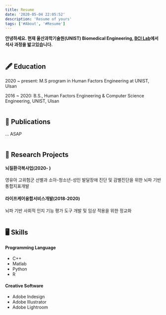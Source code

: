 ```yaml
---
title: Resume
date: '2020-05-04 22:05:52'
description: 'Resume of yours'
tags: ['#About', '#Resume']
---
```


**안녕하세요. 현재 울산과학기술원(UNIST) Biomedical Engineering, [BCI Lab](https://bci.unist.ac.kr/)에서 석사 과정을 밟고있습니다.**
<br/><br/>

## 🖋 Education
2020 ~ present: M.S program in Human Factors Engineering at UNIST, Ulsan


2016 ~ 2020: B.S., Human Factors Engineering & Computer Science Engineering, UNIST, Ulsan
<br/><br/>



## 📄 Publications
... ASAP
<br/><br/>





## 🚧 Research Projects

#### 뇌질환극복사업(2020- )
영유아 고위험군 선별과 소아-청소년-성인 발달장애 진단 및 감별진단을 위한 뇌파 기반 통합지표개발


#### 라이프케어융합서비스개발(2018-2020)
뇌파 기반 사회적 인지 기능 평가 도구 개발 및 임상 적용을 위한 정교화
<br/><br/>





## 🖥 Skills
#### Programming Language
- C++
- Matlab
- Python
- R

#### Creative Software
- Adobe Indesign
- Adobe Illustrator
- Adobe Lightroom
